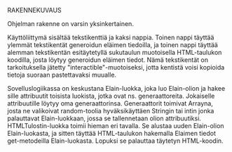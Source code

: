 RAKENNEKUVAUS

Ohjelman rakenne on varsin yksinkertainen.

Käyttöliittymä sisältää tekstikenttiä ja kaksi nappia. Toinen nappi täyttää ylemmät tekstikentät generoidun eläimen tiedoilla, ja toinen nappi täyttää alemman tekstikentän esitäytetyllä sukutaulun muotoisella HTML-taulukon koodilla, josta löytyy generoidun eläimen tiedot. Nämä tekstikentät on tarkoituksella jätetty "interactible"-muotoiseksi, jotta kentistä voisi kopioida tietoja suoraan pastettavaksi muualle.

Sovelluslogiikassa on keskustana Elain-luokka, joka luo Elain-olion ja hakee sille attribuutit toisista luokista, jotka ovat ns. generaattoreita. Jokaiselle attribuutille löytyy oma generaattorinsa. Generaattorit toimivat Arrayna, josta ne valikoivat random-toolia hyväksikäyttäen Stringin tai intin jonka palauttavat Elain-luokkaan, jossa se tallennetaan olion attribuutiksi. HTMLTulostin-luokka toimii hieman eri tavalla. Se alustaa uuden Elain-olion Elain-luokasta, ja sitten täyttää HTML-taulukon hakemalla Elaimen tiedot get-metodeilla Elain-luokasta. Lopuksi se palauttaa täytetyn HTML-koodin.




